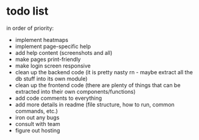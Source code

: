 # todo list

in order of priority:

- implement heatmaps
- implement page-specific help
- add help content (screenshots and all)
- make pages print-friendly
- make login screen responsive
- clean up the backend code (it is pretty nasty rn - maybe extract all the db stuff into its own module)
- clean up the frontend code (there are plenty of things that can be extracted into their own components/functions)
- add code comments to everything
- add more details in readme (file structure, how to run, common commands, etc.)
- iron out any bugs
- consult with team
- figure out hosting
